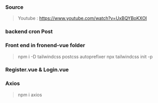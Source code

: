 ### Source

> Youtube : https://www.youtube.com/watch?v=UxBQYBoKXOI

### backend cron Post

### Front end in fronend-vue folder

> npm i -D tailwindcss postcss autoprefixer
> npx tailwindcss init -p

### Register.vue & Login.vue

### Axios

> npm i axios
